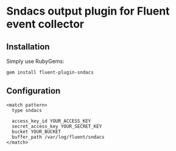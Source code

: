 Sndacs output plugin for Fluent event collector
=====

Installation
-----

Simply use RubyGems:
```
gem install fluent-plugin-sndacs
```

Configuration
-----

```
<match pattern>
  type sndacs

  access_key_id YOUR_ACCESS_KEY
  secret_access_key YOUR_SECRET_KEY
  bucket YOUR_BUCKET
  buffer_path /var/log/fluent/sndacs
</match>
```

